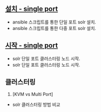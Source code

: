 ## [설치 - single port](./ansible_install/readme.md)
- ansible 스크립트를 통한 단일 포트 solr 설치.
- ansible 스크립트를 통한 다중 포트 solr 설치.

## [시작 - single port](start.md)
- solr 단일 포트 클러스터링 노드 시작.
- solr 단일 포트 클러스터링 노드 시작.

## 클러스터링
1) [KVM vs Multi Port]
- solr 클러스터링 방법 비교






